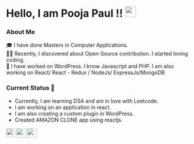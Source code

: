 # Hello, I am Pooja Paul !!  <img src="https://github.com/TheDudeThatCode/TheDudeThatCode/blob/master/Assets/Hi.gif" width="29px"> 

### About Me
🎓 I have done Masters in Computer Applications. <br/>
🤹‍♀️ Recently, I discovered about Open-Source contribution. I started loving coding. <br/>
👩 I have worked on WordPress. I know Javascript and PHP.
I am also working on React/ React  - Redux / NodeJs/ ExpressJs/MongoDB

### Current Status 🎇
- Currently, I am learning DSA and am in love with Leetcode.<br/>
- I am working on an application in react. <br/>
- I am also creating a custom plugin in WordPress. <br/>
- Created AMAZON CLONE app using reactjs.

<a href="https://www.linkedin.com/in/pooja-paul-aa0aaba9/">
  <img align="left" width="24px" src="https://cdn.jsdelivr.net/npm/simple-icons@v3/icons/linkedin.svg"  />
</a>
<a href="https://twitter.com/brownbird135">
  <img align="left" width="26px" src="https://cdn.jsdelivr.net/npm/simple-icons@v3/icons/twitter.svg" />
</a>
<a href="mailto:poojapaul.92@gmail.com">
  <img align="left" width="26px" src="https://cdn.jsdelivr.net/npm/simple-icons@v3/icons/gmail.svg" />
</a>




